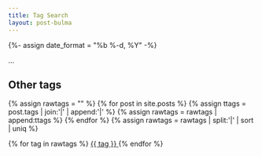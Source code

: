 ```yaml
---
title: Tag Search
layout: post-bulma
---
```

{%- assign date_format = "%b %-d, %Y" -%}

<div class='container'>
<div id='target'>...</div>
<h2>Other tags</h2>
{% assign rawtags = "" %}
{% for post in site.posts %}
  {% assign ttags = post.tags | join:'|' | append:'|' %}
  {% assign rawtags = rawtags | append:ttags %}
{% endfor %}
{% assign rawtags = rawtags | split:'|' | sort | uniq %}

{% for tag in rawtags %}
<a href='{{ site.url}}/tags?tag={{ tag }}'> 
  <span class="tag is-info is-light is-large">{{ tag }}</span>
</a>
{% endfor %}
</div>

<script id="template" type="x-tmpl-mustache">
{% raw %}
   <h1 class='title'>posts matching tag <span class="tag is-large">"{{ tag }}"</span></h1>
   <article class='section'>
      {{#posts}}
        <h1 class='title'>
            <a href="{{ url }}">
            {{ title }}
            </a>
        </h1>
         <h2 class="subtitle">
           {{ date_formatted }}
         </h2>
        <p> 
            <a href="{{ url }}">
              <img src='{{ image }}' /> 
            </a>
        </p>
      </div>
      <div class='content'>
        {{ content }}
      </div>
      {{/posts}}
    </article>
{% endraw %}
</script>
<script src='https://cdn.jsdelivr.net/npm/mustache@4.0.1/mustache.min.js'></script>
<script>
var template = document.getElementById('template').innerHTML;
(function() {
var data = {
 
 posts: [],
};

{% for post in site.posts %}
data.posts.push({
  "title": "{{ post.title }}",
  "date_formatted": "{{ post.date | date: date_format }}",
  "url": "{{ post.url | relative_url }}",
  "image": "{{ post.image }}",
  "tags": {{ post.tags | jsonify }},
});
{% endfor %}

var url = new URL(location.href);
var params = new URLSearchParams(url.search);
var tag = params.get('tag');

data.tag = tag;

data.posts = data.posts.filter(function(post) {
  return post.tags.some(function(t) { return t === tag });
});

var rendered = Mustache.render(template, data);
document.getElementById('target').innerHTML = rendered;
})();
</script>
